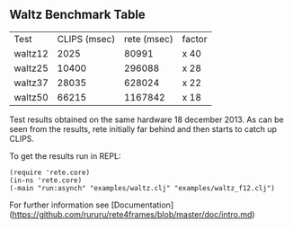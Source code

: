 
Waltz Benchmark Table
----

<table>
<tr><td>Test</td><td>CLIPS (msec)</td><td>rete (msec)</td><td>factor</td></tr>
<tr><td>waltz12</td><td>2025</td><td>80991</td><td>x 40</td></tr>
<tr><td>waltz25</td><td>10400</td><td>296088</td><td>x 28</td></tr>
<tr><td>waltz37</td><td>28035</td><td>628024</td><td>x 22</td></tr>
<tr><td>waltz50</td><td>66215</td><td>1167842</td><td>x 18</td></tr>
</table>

Test results obtained on the same hardware 18 december 2013.
As can be seen from the results, rete initially far behind and then starts to catch up CLIPS.

To get the results run in REPL:

```
(require 'rete.core)
(in-ns 'rete.core)
(-main "run:asynch" "examples/waltz.clj" "examples/waltz_f12.clj")
```
For further information see [Documentation] (https://github.com/rururu/rete4frames/blob/master/doc/intro.md)

